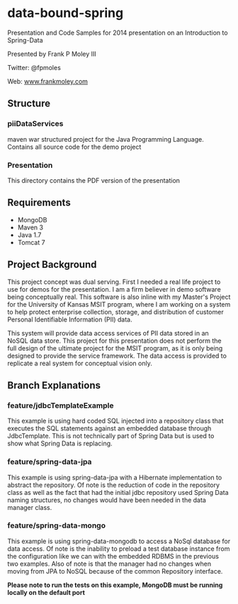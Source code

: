 # data-bound-spring #

Presentation and Code Samples for 2014 presentation on an Introduction to Spring-Data

Presented by Frank P Moley III

Twitter: @fpmoles

Web: www.frankmoley.com

## Structure ##

### piiDataServices ###
maven war structured project for the Java Programming Language. Contains all source code for the demo project

### Presentation ###
This directory contains the PDF version of the presentation


## Requirements ##
* MongoDB
* Maven 3
* Java 1.7
* Tomcat 7


## Project Background ##
This project concept was dual serving. First I needed a real life project to use for demos for the presentation. I am a firm believer in demo software being conceptually real.
This software is also inline with my Master's Project for the University of Kansas MSIT program, where I am working on a system to help protect enterprise collection, storage,
and distribution of customer Personal Identifiable Information (PII) data.

This system will provide data access services of PII data stored in an NoSQL data store. This project for this presentation does not perform the full design of the ultimate
project for the MSIT program, as it is only being designed to provide the service framework. The data access is provided to replicate a real system for conceptual vision only.

## Branch Explanations

### feature/jdbcTemplateExample
This example is using hard coded SQL injected into a repository class that executes the SQL statements against an embedded database through JdbcTemplate. This is not technically
 part of Spring Data but is used to show what Spring Data is replacing.

### feature/spring-data-jpa
This example is using spring-data-jpa with a Hibernate implementation to abstract the repository. Of note is the reduction of code in the repository class as well as the fact
that had the initial jdbc repository used Spring Data naming structures, no changes would have been needed in the data manager class.

### feature/spring-data-mongo
This example is using spring-data-mongodb to access a NoSql database for data access. Of note is the inability to preload a test database instance from the configuration like we
 can with the embedded RDBMS in the previous two examples. Also of note is that the manager had no changes when moving from JPA to NoSQL because of the common Repository interface.

 **Please note to run the tests on this example, MongoDB must be running locally on the default port**
